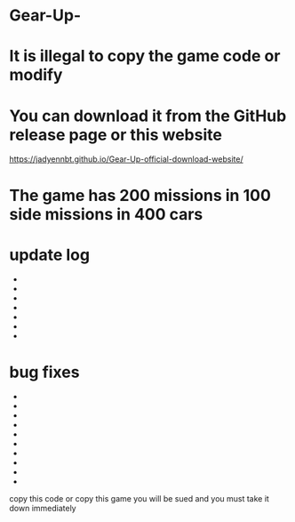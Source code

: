 # Gear-Up-


# It is illegal to copy the game code or modify


# You can download it from the GitHub release page or this website 



https://jadyennbt.github.io/Gear-Up-official-download-website/



# The game has 200 missions in 100 side missions in 400 cars

# update log
-
-
-
-
-
-
-







# bug fixes
-
-
-
-
-
-
-
-
-
-








copy this code or copy this game you will be sued and you must take it down immediately
